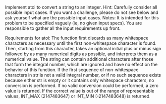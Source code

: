 Implement atoi to convert a string to an integer.
Hint: Carefully consider all possible input cases.
      If you want a challenge,
      please do not see below and ask yourself what are the possible input cases.
Notes: It is intended for this problem to be specified vaguely (ie, no given input specs).
       You are responsible to gather all the input requirements up front.

Requirements for atoi:
The function first discards as many whitespace characters as necessary
until the first non-whitespace character is found.
Then, starting from this character,
takes an optional initial plus or minus sign followed by as many numerical digits as possible,
and interprets them as a numerical value.
The string can contain additional characters after those that form the integral number,
which are ignored and have no effect on the behavior of this function.
If the first sequence of non-whitespace characters in str is not a valid integral number,
or if no such sequence exists because either str is empty or
it contains only whitespace characters, no conversion is performed.
If no valid conversion could be performed, a zero value is returned.
If the correct value is out of the range of representable values,
INT_MAX (2147483647) or INT_MIN (-2147483648) is returned.